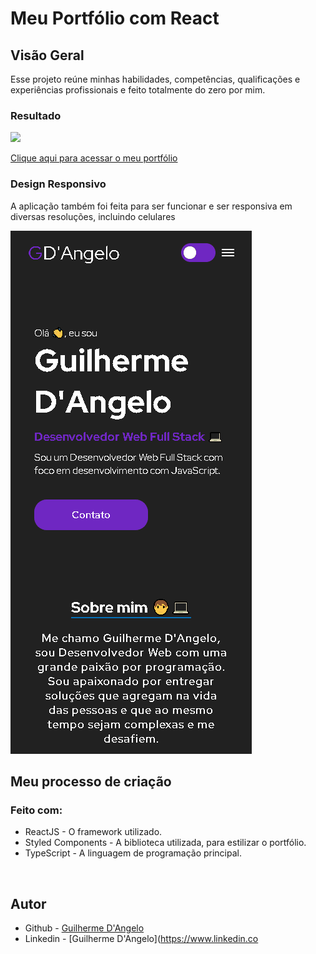 # Meu Portfólio com React

## Visão Geral

Esse projeto reúne minhas habilidades, competências, qualificações e experiências profissionais e feito totalmente do zero por mim.

### Resultado

![](public/design/project.gif)

[Clique aqui para acessar o meu portfólio](https://meu-portfolio-sooty-theta.vercel.app)

### Design Responsivo

A aplicação também foi feita para ser funcionar e ser responsiva em diversas resoluções, incluindo celulares

![](public/design/mobile.gif)

## Meu processo de criação 

### Feito com:

- ReactJS - O framework utilizado.
- Styled Components - A biblioteca utilizada, para estilizar o portfólio.
- TypeScript - A linguagem de programação principal.

<br>

## Autor

- Github - [Guilherme D'Angelo](https://github.com/Guilherme-DAngelo)
- Linkedin - [Guilherme D'Angelo](https://www.linkedin.co
